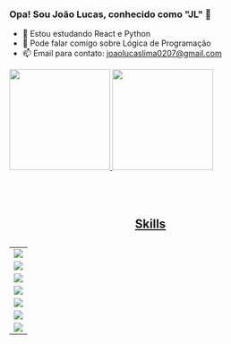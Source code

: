 ### Opa! Sou João Lucas, conhecido como "JL" 👋

- 🌱 Estou estudando React e Python
- 💬 Pode falar comigo sobre Lógica de Programação
- 📫 Email para contato: joaolucaslima0207@gmail.com

<div>

  <a href="https://github.com/JLProdutor">
  <img height="180em" src="https://github-readme-stats.vercel.app/api?username=JLProdutor&show_icons=true&theme=dark&include_all_commits=true&count_private=true"/>
  <img height="180em" src="https://github-readme-stats.vercel.app/api/top-langs/?username=JLProdutor&layout=compact&langs_count=7&theme=dark"/>

</div>
<br>
<br>
<br>

<div align="center">
	 <h2>Skills<h2/>
	<table margin="auto" padding="10px">
		<tr>
			<td>
				<img src="https://skillicons.dev/icons?i=html,css,js,bootstrap,react,ts,wordpress" />
			</td>
		<tr/>
		<tr>
			<td>
				<img src="https://skillicons.dev/icons?i=vscode">
			</td>
		</tr>
		<tr>
			<td>
				<img src="https://skillicons.dev/icons?i=cpp,arduino">
			</td>
		</tr>
		<tr>
			<td>
				<img src="https://skillicons.dev/icons?i=github,discord,linkedin">
			</td>
		</tr>
		<tr>
			<td>
				<img src="https://skillicons.dev/icons?i=figma">
			</td>
		</tr>
		<tr>
			<td>
				<img src="https://skillicons.dev/icons?i=git,npm">
			</td>
		</tr>
		<tr>
			<td>
				<img src="https://skillicons.dev/icons?i=netlify">
			</td>
		</tr>
	</table>
</div>

